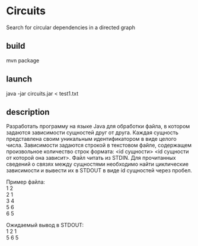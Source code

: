 # Circuits
Search for circular dependencies in a directed graph

<h2>build</h2>
mvn package

<h2>launch</h2>
java -jar circuits.jar < test1.txt

<h2>description</h2>
Разработать программу на языке Java для обработки файла, в котором задаются зависимости сущностей друг от друга. 
Каждая сущность представлена своим уникальным идентификатором в виде целого числа. 
Зависимости задаются строкой в текстовом файле, содержащем произвольное количество строк формата: 
&ltid сущности&gt &ltid сущности от которой она зависит&gt. Файл читать из STDIN. Для прочитанных сведений о связях между 
сущностями необходимо найти циклические зависимости и вывести их в STDOUT в виде id сущностей через пробел.  

Пример файла:  
1 2  
2 1  
3 4  
5 6  
6 5  
  
Ожидаемый вывод в STDOUT:  
1 2 1  
5 6 5  

